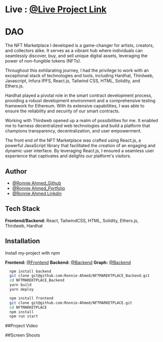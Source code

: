 
# Live : [@Live Project Link](https://nftmarketplace-five.vercel.app/)

# DAO

The NFT Marketplace I developed is a game-changer for artists, creators, and collectors alike. It serves as a vibrant hub where individuals can seamlessly discover, buy, and sell unique digital assets, leveraging the power of non-fungible tokens (NFTs).

Throughout this exhilarating journey, I had the privilege to work with an exceptional stack of technologies and tools, including Hardhat, Thirdweb, Javascript, Infura IPFS, React.js, Tailwind CSS, HTML, Solidity, and Ethers.js.

Hardhat played a pivotal role in the smart contract development process, providing a robust development environment and a comprehensive testing framework for Ethereum. With its extensive capabilities, I was able to ensure the reliability and security of our smart contracts.

Working with Thirdweb opened up a realm of possibilities for me. It enabled me to harness decentralized web technologies and build a platform that champions transparency, decentralization, and user empowerment.

The front end of the NFT Marketplace was crafted using React.js, a powerful JavaScript library that facilitated the creation of an engaging and dynamic user interface. By leveraging React.js, I ensured a seamless user experience that captivates and delights our platform's visitors.

## Author

- [@Ronnie Ahmed_Github](https://www.github.com/Ronnie-Ahmed)
- [@Ronnie Ahmed_Portfolio](https://portfolio-fl2l.vercel.app/)
- [@Ronnie Ahmed Linkdin](https://www.linkedin.com/in/ronnie-ahmed-3bb290271/)

## Tech Stack

**Frontend/Backend:** React, TailwindCSS, HTML, Solidity, Ethers.js, Thirdweb, Hardhat


## Installation

Install my-project with npm

**Frontend:** [@Frontend](https://github.com/Ronnie-Ahmed/DAO)
**Backend:** [@Backend](https://github.com/Ronnie-Ahmed/DAO-Backend)
**Graph:** [@Backend](https://github.com/Ronnie-Ahmed/DAO-graph)

```bash
  npm install backend
  git clone git@github.com:Ronnie-Ahmed/NFTMAREKTPLACE_Backend.git
  cd NFTMAREKTPLACE_Backend
  yarn build
  yarn deploy
```

```bash
  npm install frontend
  git clone git@github.com:Ronnie-Ahmed/NFTMARKETPLACE.git
  cd NFTMARKETPLACE
  npm install
  npm run start
```

##Project Video









##Screen Shoots













